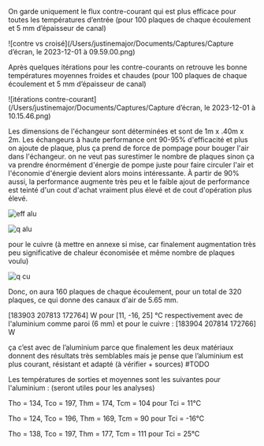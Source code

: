 On garde uniquement le flux contre-courant qui est plus efficace pour toutes les températures d’entrée (pour 100 plaques de chaque écoulement et 5 mm d’épaisseur de canal)

![contre vs croisé](/Users/justinemajor/Documents/Captures/Capture d’écran, le 2023-12-01 à 09.59.00.png)

Après quelques itérations pour les contre-courants on retrouve les bonne températures moyennes froides et chaudes (pour 100 plaques de chaque écoulement et 5 mm d’épaisseur de canal)

![itérations contre-courant](/Users/justinemajor/Documents/Captures/Capture d’écran, le 2023-12-01 à 10.15.46.png)

Les dimensions de l'échangeur sont déterminées et sont de 1m x .40m x 2m. Les échangeurs à haute performance ont 90-95% d'efficacité et plus on ajoute de plaque, plus ça prend de force de pompage pour bouger l'air dans l'échangeur. on ne veut pas surestimer le nombre de plaques sinon ça va prendre énormément d'énergie de pompe juste pour faire circuler l'air et l'économie d'énergie devient alors moins intéressante. À partir de 90% aussi, la performance augmente très peu et le faible ajout de performance est teinté d'un cout d'achat vraiment plus élevé et de cout d'opération plus élevé.

![eff alu](/Users/justinemajor/Downloads/pdf2png/efficacite_alu/efficacite_alu-1.png)

![q alu](/Users/justinemajor/Downloads/pdf2png/chaleur_alu/chaleur_alu-1.png)

pour le cuivre (à mettre en annexe si mise, car finalement augmentation très peu significative de chaleur économisée et même nombre de plaques voulu)

![q cu](/Users/justinemajor/Downloads/pdf2png/chaleur_cuivre/chaleur_cuivre-1.png)

Donc, on aura 160 plaques de chaque écoulement, pour un total de 320 plaques, ce qui donne des canaux d'air de 5.65 mm.

[183903 207813 172764] W pour [11, -16, 25] ℃ respectivement avec de l'aluminium comme paroi (6 mm) et pour le cuivre : [183904 207814 172766] W

ça c’est avec de l’aluminium parce que finalement les deux matériaux donnent des résultats très semblables mais je pense que l’aluminium est plus courant, résistant et adapté (à vérifier + sources) #TODO

Les températures de sorties et moyennes sont les suivantes pour l'aluminium : (seront utiles pour les analyses)

Tho = 134, Tco = 197, Thm = 174, Tcm = 104 pour Tci = 11℃

Tho = 124, Tco = 196, Thm = 169, Tcm = 90 pour Tci = -16℃

Tho = 138, Tco = 197, Thm = 177, Tcm = 111 pour Tci = 25℃

